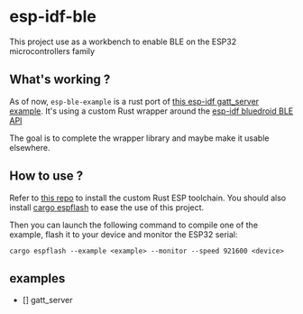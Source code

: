 # esp-idf-ble

This project use as a workbench to enable BLE on the ESP32 microcontrollers family

## What's working ?

As of now, `esp-ble-example` is a rust port of [this esp-idf gatt_server example](https://github.com/espressif/esp-idf/tree/master/examples/bluetooth/bluedroid/ble/gatt_server).
It's using a custom Rust wrapper around the [esp-idf bluedroid BLE API](https://docs.espressif.com/projects/esp-idf/en/v4.4.2/esp32/api-reference/bluetooth/bt_le.html)

The goal is to complete the wrapper library and maybe make it usable elsewhere.

## How to use ?

Refer to [this repo](https://github.com/esp-rs/rust-build) to install the custom Rust ESP toolchain.
You should also install [cargo espflash](https://github.com/esp-rs/espflash) to ease the use of this project.

Then you can launch the following command to compile one of the example, flash it to your device and monitor the ESP32 serial:

`cargo espflash --example <example> --monitor --speed 921600 <device>`

## examples

- [] gatt_server
